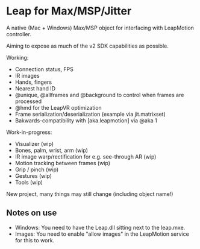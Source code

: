 # Leap for Max/MSP/Jitter

A native (Mac + Windows) Max/MSP object for interfacing with LeapMotion controller.

Aiming to expose as much of the v2 SDK capabilities as possible.

Working:
- Connection status, FPS
- IR images
- Hands, fingers
- Nearest hand ID
- @unique, @allframes and @background to control when frames are processed
- @hmd for the LeapVR optimization
- Frame serialization/deserialization (example via jit.matrixset)
- Bakwards-compatibility with [aka.leapmotion] via @aka 1 

Work-in-progress: 
- Visualizer (wip)
- Bones, palm, wrist, arm (wip)
- IR image warp/rectification for e.g. see-through AR (wip)
- Motion tracking between frames (wip)
- Grip / pinch (wip)
- Gestures (wip)
- Tools (wip) 

New project, many things may still change (including object name!)

## Notes on use

- Windows: You need to have the Leap.dll sitting next to the leap.mxe.
- Images: You need to enable "allow images" in the LeapMotion service for this to work.
 


